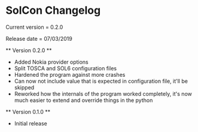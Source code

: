 # SolCon Changelog
Current version = 0.2.0

Release date = 07/03/2019

** Version 0.2.0 **
* Added Nokia provider options
* Split TOSCA and SOL6 configuration files
* Hardened the program against more crashes
* Can now not include value that is expected in configuration file, it'll be skipped
* Reworked how the internals of the program worked completely, it's now much easier to extend and 
override things in the python 

** Version 0.1.0 **
* Initial release
